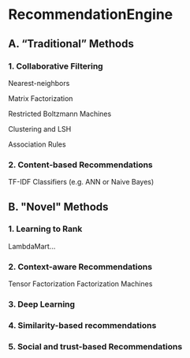 # RecommendationEngine

## A. “Traditional” Methods
### 1. Collaborative Filtering
Nearest-neighbors

Matrix Factorization 

Restricted Boltzmann Machines

Clustering and LSH

Association Rules


### 2. Content-based Recommendations
TF-IDF
Classifiers (e.g. ANN or Naive Bayes)


## B. "Novel" Methods
### 1. Learning to Rank
LambdaMart...
### 2. Context-aware Recommendations
Tensor Factorization
Factorization Machines
### 3. Deep Learning
### 4. Similarity-based recommendations
### 5. Social and trust-based Recommendations
